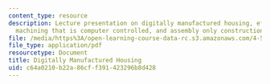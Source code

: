 ```yaml
---
content_type: resource
description: Lecture presentation on digitally manufactured housing, effective computing,
  machining that is computer controlled, and assembly only construction sites.
file: /media/https%3A/open-learning-course-data-rc.s3.amazonaws.com/4-500-introduction-to-design-computing-fall-2008/c64a0210b22a86cff391423296b8d428_lec7.pdf
file_type: application/pdf
resourcetype: Document
title: Digitally Manufactured Housing
uid: c64a0210-b22a-86cf-f391-423296b8d428
---
```

